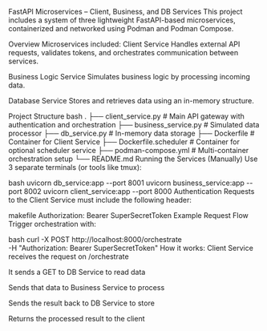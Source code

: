 FastAPI Microservices – Client, Business, and DB Services
This project includes a system of three lightweight FastAPI-based microservices, containerized and networked using Podman and Podman Compose.

Overview
Microservices included:
Client Service
Handles external API requests, validates tokens, and orchestrates communication between services.

Business Logic Service
Simulates business logic by processing incoming data.

Database Service
Stores and retrieves data using an in-memory structure.

Project Structure
bash
.
├── client_service.py          # Main API gateway with authentication and orchestration
├── business_service.py        # Simulated data processor
├── db_service.py              # In-memory data storage
├── Dockerfile                 # Container for Client Service
├── Dockerfile.scheduler       # Container for optional scheduler service
├── podman-compose.yml         # Multi-container orchestration setup
└── README.md
Running the Services (Manually)
Use 3 separate terminals (or tools like tmux):

bash
uvicorn db_service:app --port 8001
uvicorn business_service:app --port 8002
uvicorn client_service:app --port 8000
Authentication
Requests to the Client Service must include the following header:

makefile
Authorization: Bearer SuperSecretToken
Example Request Flow
Trigger orchestration with:

bash
curl -X POST http://localhost:8000/orchestrate \
     -H "Authorization: Bearer SuperSecretToken"
How it works:
Client Service receives the request on /orchestrate

It sends a GET to DB Service to read data

Sends that data to Business Service to process

Sends the result back to DB Service to store

Returns the processed result to the client
